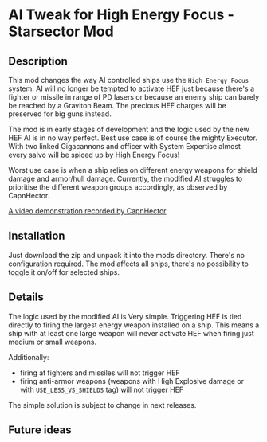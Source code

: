 # AI Tweak for High Energy Focus - Starsector Mod #

## Description ##

This mod changes the way AI controlled ships use the `High Energy Focus` system. AI will no longer
be tempted to activate HEF just because there's a fighter or missile in range of PD lasers or because
an enemy ship can barely be reached by a Graviton Beam. The precious HEF charges will be preserved
for big guns instead.

The mod is in early stages of development and the logic used by the new HEF AI is in no way perfect.
Best use case is of course the mighty Executor. With two linked Gigacannons and officer with System
Expertise almost every salvo will be spiced up by High Energy Focus!

Worst use case is when a ship relies on different energy weapons for shield damage and armor/hull damage.
Currently, the modified AI struggles to prioritise the different weapon groups accordingly, as observed
by CapnHector.

[A video demonstration recorded by CapnHector](https://www.youtube.com/watch?v=UF8Bg1KcT9w)

## Installation ##

Just download the zip and unpack it into the mods directory. There's no configuration required.
The mod affects all ships, there's no possibility to toggle it on/off for selected ships.

## Details ##

The logic used by the modified AI is Very simple. Triggering HEF is tied directly to firing the
largest energy weapon installed on a ship. This means a ship with at least one large weapon
will never activate HEF when firing just medium or small weapons.

Additionally:

* firing at fighters and missiles will not trigger HEF
* firing anti-armor weapons (weapons with High Explosive damage or with `USE_LESS_VS_SHIELDS` tag)
  will not trigger HEF

The simple solution is subject to change in next releases.

## Future ideas ##
